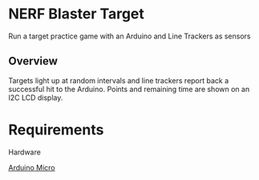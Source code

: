 # NERF Blaster Target
Run a target practice game with an Arduino and Line Trackers as sensors

## Overview
Targets light up at random intervals and line trackers report back a successful hit to the Arduino.  Points and remaining time are shown on an I2C LCD display.


# Requirements
Hardware

[Arduino Micro](https://store-usa.arduino.cc/products/arduino-micro?selectedStore=us)
